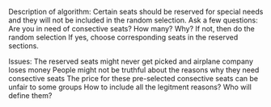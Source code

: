 Description of algorithm:
Certain seats should be reserved for special needs and they will not be included in the random selection. 
Ask a few questions: Are you in need of consective seats? How many? Why?
If not, then do the random selection
If yes, choose corresponding seats in the reserved sections.


Issues: 
The reserved seats might never get picked and airplane company loses money
People might not be truthful about the reasons why they need consective seats
The price for these pre-selected consective seats can be unfair to some groups
How to include all the legitment reasons? Who will define them?